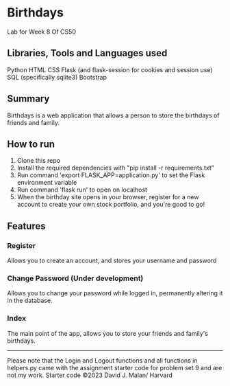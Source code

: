 # Birthdays
Lab for Week 8 Of CS50

## Libraries, Tools and Languages used
Python
HTML
CSS
Flask (and flask-session for cookies and session use)
SQL (specifically sqlite3)
Bootstrap

## Summary
Birthdays is a web application that allows a person to store the birthdays of friends and family. 

## How to run
1. Clone this repo
2. Install the required dependencies with "pip install -r requirements.txt"
3. Run command 'export FLASK_APP=application.py' to set the Flask environment variable
4. Run command 'flask run' to open on localhost
5. When the birthday site opens in your browser, register for a new account to create your own stock portfolio, and you're good to go!

## Features
### Register
Allows you to create an account, and stores your username and password

### Change Password (Under development)
Allows you to change your password while logged in, permanently altering it in the database.

### Index
The main point of the app, allows you to store your friends and family's birthdays.

---
Please note that the Login and Logout functions and all functions in helpers.py came with the assignment starter code for problem set 9 and are not my work. Starter code ©2023 David J. Malan/ Harvard
